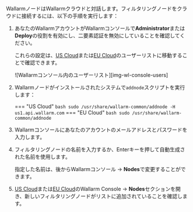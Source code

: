 WallarmノードはWallarmクラウドと対話します。フィルタリングノードをクラウドに接続するには、以下の手順を実行します：

1. あなたのWallarmアカウントがWallarmコンソールで**Administrator**または**Deploy**の役割を有効にし、二要素認証を無効にしていることを確認してください。

    これらの設定は、[US Cloud](https://us1.my.wallarm.com/settings/users)または[EU Cloud](https://my.wallarm.com/settings/users)のユーザーリストに移動することで確認できます。

    ![Wallarmコンソール内のユーザーリスト][img-wl-console-users]

2.  Wallarmノードがインストールされたシステムで`addnode`スクリプトを実行します：

      === "US Cloud"
        ``` bash
        sudo /usr/share/wallarm-common/addnode -H us1.api.wallarm.com
        ```
      === "EU Cloud"
        ``` bash
        sudo /usr/share/wallarm-common/addnode
        ```
3. Wallarmコンソールにあなたのアカウントのメールアドレスとパスワードを入力します。
4. フィルタリングノードの名前を入力するか、Enterキーを押して自動生成された名前を使用します。

    指定した名前は、後からWallarmコンソール → **Nodes**で変更することができます。
5. [US Cloud](https://us1.my.wallarm.com/nodes)または[EU Cloud](https://my.wallarm.com/nodes)のWallarm Console → **Nodes**セクションを開き、新しいフィルタリングノードがリストに追加されていることを確認します。